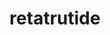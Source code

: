 ---
title: retatrutide
popular_name: "Retatrutide"
developmental_codes: ["Retatrutide", "GIP/GLP-1/Glucagon triple agonist"]
street_names: ["Retatrutide"]
product_names: ["Retatrutide"]
description: "Retatrutide (LY-3437943) is an experimental drug for obesity developed by the American pharmaceutical company Eli Lilly and Company. It is a triple glucagon hormone receptor agonist. It has been shown to achieve a more than 17.5% mean weight reduction in adults without diabetes but with obesity or preobesity (overweight) during a phase 2 trial. In the trial, the participants who received the highest dose showed a mean weight reduction of 24.2% after 48 weeks. Retatrutide is currently in phase 3 clinical trials, one of many GLP-1 receptor agonists in development."
short_description: "Experimental triple agonist achieving exceptional weight loss (up to 24.2% in trials) with powerful appetite suppression and metabolic benefits."
benefits: ["Exceptional weight loss potential (>20% body weight)", "Powerful appetite suppression", "Enhanced metabolic rate and energy expenditure", "Improved glucose and lipid metabolism", "Reduced cardiovascular risk", "Better insulin sensitivity", "Potential for metabolic disease reversal", "Improves cognitive function"]
dosage_levels: ["Starting dose: 0.5-1mg weekly (subcutaneous)", "Titration: 2-4mg weekly", "Therapeutic: 4-8mg weekly", "Advanced: 8-12mg weekly (clinical trial dosing)"]
research: ["wikipedia: https://en.wikipedia.org/wiki/retatrutide", "pubmed: https://pubmed.ncbi.nlm.nih.gov/?term=retatrutide", "clinical trials: https://clinicaltrials.gov/search?term=retatrutide", "pubmed study: https://pubmed.ncbi.nlm.nih.gov/41090431/", "pubmed study: https://pubmed.ncbi.nlm.nih.gov/41056349/"]
tags: ["fat loss", "subcutaneous"]
affiliate_links: []
is_natty: false
created_at: 2025-10-17T08:26:21.285Z
last_updated_at: 2025-10-19T03:36:02.184Z
---